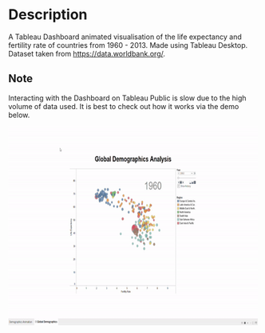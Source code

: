 # Description
A Tableau Dashboard animated visualisation of the life expectancy and fertility rate of countries from 1960 - 2013. Made using Tableau Desktop. Dataset taken from https://data.worldbank.org/.

## Note 
Interacting with the Dashboard on Tableau Public is slow due to the high volume of data used. It is best to check out how it works via the demo below.

<img src="GlobalAnalysisDemo.gif" width="500" height="400">
